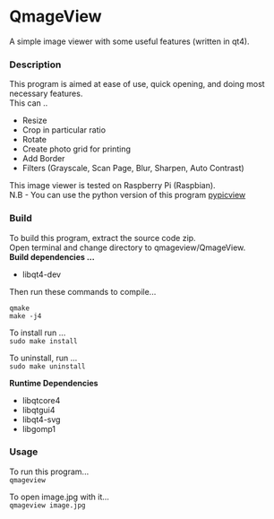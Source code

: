 # QmageView
A simple image viewer with some useful features (written in qt4).

### Description
This program is aimed at ease of use, quick opening, and doing most necessary features.  
This can ..  
 * Resize  
 * Crop in particular ratio  
 * Rotate  
 * Create photo grid for printing  
 * Add Border  
 * Filters (Grayscale, Scan Page, Blur, Sharpen, Auto Contrast)  

This image viewer is tested on Raspberry Pi (Raspbian).  
N.B - You can use the python version of this program [pypicview](https://github.com/ksharindam/pypicview)

### Build
To build this program, extract the source code zip.  
Open terminal and change directory to qmageview/QmageView.  
**Build dependencies ...**  
 * libqt4-dev  

Then run these commands to compile...  
```
qmake  
make -j4  
```

To install run ...  
`sudo make install`  

To uninstall, run ...  
`sudo make uninstall`  

**Runtime Dependencies**  
* libqtcore4  
* libqtgui4  
* libqt4-svg  
* libgomp1


### Usage
To run this program...  
`qmageview`

To open image.jpg with it...  
`qmageview image.jpg`  
